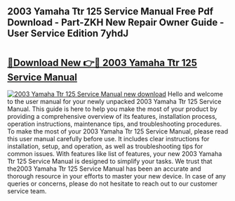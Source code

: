 ## 2003 Yamaha Ttr 125 Service Manual Free Pdf Download - Part-ZKH New Repair Owner Guide - User Service Edition 7yhdJ

# <h2><a href="http://bc37464.oget.top/?id=2003+Yamaha+Ttr+125+Service+Manual">🔗Download New 👉🔴 2003 Yamaha Ttr 125 Service Manual</a></h2>

[![2003 Yamaha Ttr 125 Service Manual new download](https://i.imgur.com/5g1atiW.png)](http://bc37464.oget.top/?id=2003+Yamaha+Ttr+125+Service+Manual)
Hello and welcome to the user manual for your newly unpacked 2003 Yamaha Ttr 125 Service Manual. This guide is here to help you make the most of your product by providing a comprehensive overview of its features, installation process, operation instructions, maintenance tips, and troubleshooting procedures. To make the most of your 2003 Yamaha Ttr 125 Service Manual, please read this user manual carefully before use. It includes clear instructions for installation, setup, and operation, as well as troubleshooting tips for common issues. With features like list of features, your new 2003 Yamaha Ttr 125 Service Manual is designed to simplify your tasks. We trust that the2003 Yamaha Ttr 125 Service Manual has been an accurate and thorough resource in your efforts to master your new device. In case of any queries or concerns, please do not hesitate to reach out to our customer service team.
